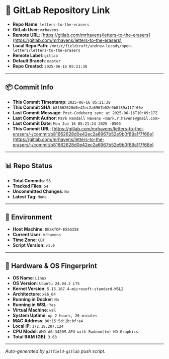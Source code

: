 # 🔗 GitLab Repository Link

- **Repo Name**: `letters-to-the-erasers`
- **GitLab User**: `mrhavens`
- **Remote URL**: [https://gitlab.com/mrhavens/letters-to-the-erasers](https://gitlab.com/mrhavens/letters-to-the-erasers)
- **Local Repo Path**: `/mnt/c/fieldcraft/andrew-lecody/open-letters/letters-to-the-erasers`
- **Remote Label**: `gitlab`
- **Default Branch**: `master`
- **Repo Created**: `2025-06-16 05:21:38`

---

## 📦 Commit Info

- **This Commit Timestamp**: `2025-06-16 05:21:38`
- **This Commit SHA**: `b81662628d0e42ec2a6967b52e9b0f89a1f7f66e`
- **Last Commit Message**: `Post-Codeberg sync at 2025-06-16T10:09:17Z`
- **Last Commit Author**: `Mark Randall Havens <mark.r.havens@gmail.com>`
- **Last Commit Date**: `Mon Jun 16 05:21:24 2025 -0500`
- **This Commit URL**: [https://gitlab.com/mrhavens/letters-to-the-erasers/-/commit/b81662628d0e42ec2a6967b52e9b0f89a1f7f66e](https://gitlab.com/mrhavens/letters-to-the-erasers/-/commit/b81662628d0e42ec2a6967b52e9b0f89a1f7f66e)

---

## 📊 Repo Status

- **Total Commits**: `56`
- **Tracked Files**: `54`
- **Uncommitted Changes**: `No`
- **Latest Tag**: `None`

---

## 🧽 Environment

- **Host Machine**: `DESKTOP-E5SGI58`
- **Current User**: `mrhavens`
- **Time Zone**: `CDT`
- **Script Version**: `v1.0`

---

## 🧬 Hardware & OS Fingerprint

- **OS Name**: `Linux`
- **OS Version**: `Ubuntu 24.04.2 LTS`
- **Kernel Version**: `5.15.167.4-microsoft-standard-WSL2`
- **Architecture**: `x86_64`
- **Running in Docker**: `No`
- **Running in WSL**: `Yes`
- **Virtual Machine**: `wsl`
- **System Uptime**: `up 2 hours, 26 minutes`
- **MAC Address**: `00:15:5d:1b:bf:e4`
- **Local IP**: `172.18.207.124`
- **CPU Model**: `AMD A6-3420M APU with Radeon(tm) HD Graphics`
- **Total RAM (GB)**: `3.63`

---

_Auto-generated by `gitfield-gitlab` push script._
